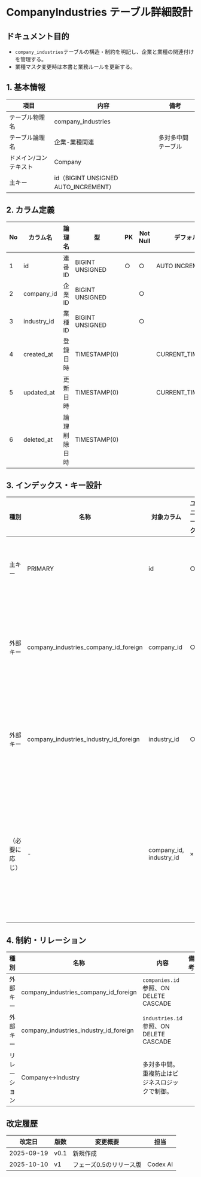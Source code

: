 # CompanyIndustries テーブル詳細設計

## ドキュメント目的
- `company_industries`テーブルの構造・制約を明記し、企業と業種の関連付けを管理する。
- 業種マスタ変更時は本書と業務ルールを更新する。

## 1. 基本情報
| 項目 | 内容 | 備考 |
|---|---|---|
| テーブル物理名 | company_industries |  |
| テーブル論理名 | 企業-業種関連 | 多対多中間テーブル |
| ドメイン/コンテキスト | Company |  |
| 主キー | id（BIGINT UNSIGNED AUTO_INCREMENT） |  |

## 2. カラム定義
| No | カラム名 | 論理名 | 型 | PK | Not Null | デフォルト | 説明/業務ルール | 備考 |
|---|---|---|---|---|---|---|---|---|
| 1 | id | 連番ID | BIGINT UNSIGNED | ○ | ○ | AUTO INCREMENT | 技術的PK。 |  |
| 2 | company_id | 企業ID | BIGINT UNSIGNED |  | ○ |  | `companies.id`参照。 | ON DELETE CASCADE |
| 3 | industry_id | 業種ID | BIGINT UNSIGNED |  | ○ |  | `industries.id`参照。 | ON DELETE CASCADE |
| 4 | created_at | 登録日時 | TIMESTAMP(0) |  |  | CURRENT_TIMESTAMP | Laravel標準。 |  |
| 5 | updated_at | 更新日時 | TIMESTAMP(0) |  |  | CURRENT_TIMESTAMP | Laravel標準。 |  |
| 6 | deleted_at | 論理削除日時 | TIMESTAMP(0) |  |  |  | `softDeletes()`。 |  |

## 3. インデックス・キー設計
| 種別 | 名称 | 対象カラム | ユニーク | 用途/目的 | 備考 |
|---|---|---|---|---|---|
| 主キー | PRIMARY | id | ○ | レコード一意性 |  |
| 外部キー | company_industries_company_id_foreign | company_id | ○ | 企業削除時に連鎖削除 |  |
| 外部キー | company_industries_industry_id_foreign | industry_id | ○ | 業種削除時に連鎖削除 |  |
| （必要に応じ） | - | company_id, industry_id | × | 組合せ重複はアプリ側で防止 | ユニーク制約が必要なら別途検討 |

## 4. 制約・リレーション
| 種別 | 名称 | 内容 | 備考 |
|---|---|---|---|
| 外部キー | company_industries_company_id_foreign | `companies.id`参照、ON DELETE CASCADE |  |
| 外部キー | company_industries_industry_id_foreign | `industries.id`参照、ON DELETE CASCADE |  |
| リレーション | Company↔Industry | 多対多中間。重複防止はビジネスロジックで制御。 |  |

## 改定履歴
| 改定日 | 版数 | 変更概要 | 担当 |
|---|---|---|---|
| 2025-09-19 | v0.1 | 新規作成 |  |
| 2025-10-10 | v1 | フェーズ0.5のリリース版 | Codex AI |